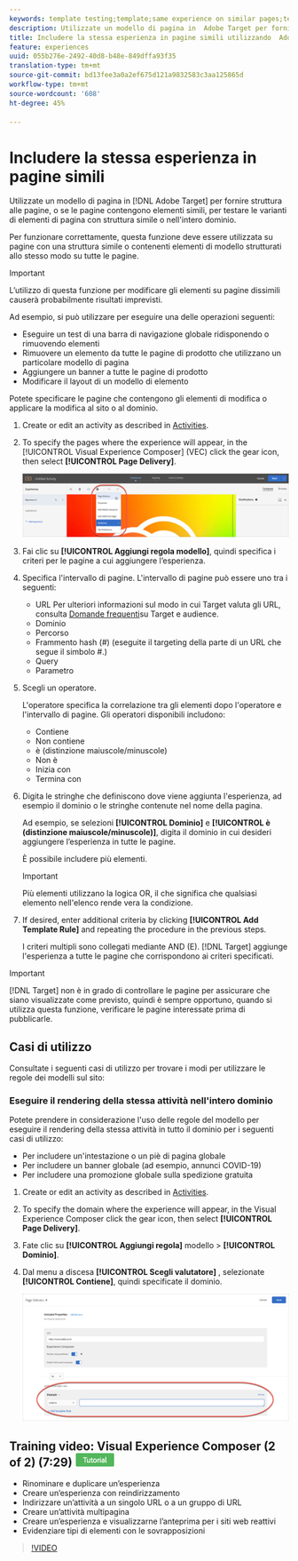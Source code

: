 ```yaml
---
keywords: template testing;template;same experience on similar pages;template test
description: Utilizzate un modello di pagina in  Adobe Target per fornire struttura alle pagine, o se le pagine contengono elementi simili, per testare le varianti di elementi di pagina con struttura simile.
title: Includere la stessa esperienza in pagine simili utilizzando  Adobe Target
feature: experiences
uuid: 055b276e-2492-40d8-b48e-849dffa93f35
translation-type: tm+mt
source-git-commit: bd13fee3a0a2ef675d121a9832583c3aa125865d
workflow-type: tm+mt
source-wordcount: '608'
ht-degree: 45%

---
```



# Includere la stessa esperienza in pagine simili

Utilizzate un modello di pagina in [!DNL Adobe Target] per fornire struttura alle pagine, o se le pagine contengono elementi simili, per testare le varianti di elementi di pagina con struttura simile o nell&#39;intero dominio.

Per funzionare correttamente, questa funzione deve essere utilizzata su pagine con una struttura simile o contenenti elementi di modello strutturati allo stesso modo su tutte le pagine.

>[!IMPORTANT]
>
>L’utilizzo di questa funzione per modificare gli elementi su pagine dissimili causerà probabilmente risultati imprevisti.

Ad esempio, si può utilizzare per eseguire una delle operazioni seguenti:

* Eseguire un test di una barra di navigazione globale ridisponendo o rimuovendo elementi
* Rimuovere un elemento da tutte le pagine di prodotto che utilizzano un particolare modello di pagina
* Aggiungere un banner a tutte le pagine di prodotto
* Modificare il layout di un modello di elemento

Potete specificare le pagine che contengono gli elementi di modifica o applicare la modifica al sito o al dominio.

1. Create  or edit an activity as described in [Activities](../../c-activities/activities.md#concept_D317A95A1AB54674BA7AB65C7985BA03).

1. To specify the pages where the experience will appear, in the [!UICONTROL Visual Experience Composer] (VEC) click the gear icon, then select **[!UICONTROL Page Delivery]**.

   ![Icona ingranaggio > Consegna pagina](/help/c-experiences/c-visual-experience-composer/assets/icon-gear.png)

1. Fai clic su **[!UICONTROL Aggiungi regola modello]**, quindi specifica i criteri per le pagine a cui aggiungere l’esperienza.

1. Specifica l&#39;intervallo di pagine. L&#39;intervallo di pagine può essere uno tra i seguenti:

   * URL Per ulteriori informazioni sul modo in cui Target valuta gli URL, consulta [Domande frequenti](/help/c-target/c-troubleshooting-targets-and-audiences/troubleshooting-targets-and-audiences.md)su Target e audience.
   * Dominio
   * Percorso
   * Frammento hash (#) (eseguite il targeting della parte di un URL che segue il simbolo #.)
   * Query
   * Parametro

1. Scegli un operatore.

   L&#39;operatore specifica la correlazione tra gli elementi dopo l&#39;operatore e l&#39;intervallo di pagine. Gli operatori disponibili includono:

   * Contiene
   * Non contiene
   * è (distinzione maiuscole/minuscole)
   * Non è
   * Inizia con
   * Termina con

1. Digita le stringhe che definiscono dove viene aggiunta l&#39;esperienza, ad esempio il dominio o le stringhe contenute nel nome della pagina.

   Ad esempio, se selezioni **[!UICONTROL Dominio]** e **[!UICONTROL è (distinzione maiuscole/minuscole)]**, digita il dominio in cui desideri aggiungere l’esperienza in tutte le pagine.

   È possibile includere più elementi.

   >[!IMPORTANT]
   >
   >Più elementi utilizzano la logica OR, il che significa che qualsiasi elemento nell&#39;elenco rende vera la condizione.

1. If desired, enter additional criteria by clicking **[!UICONTROL Add Template Rule]** and repeating the procedure in the previous steps.

   I criteri multipli sono collegati mediante AND (E). [!DNL Target] aggiunge l&#39;esperienza a tutte le pagine che corrispondono ai criteri specificati.

>[!IMPORTANT]
>
> [!DNL Target] non è in grado di controllare le pagine per assicurare che siano visualizzate come previsto, quindi è sempre opportuno, quando si utilizza questa funzione, verificare le pagine interessate prima di pubblicarle.

## Casi di utilizzo

Consultate i seguenti casi di utilizzo per trovare i modi per utilizzare le regole dei modelli sul sito:

### Eseguire il rendering della stessa attività nell&#39;intero dominio

Potete prendere in considerazione l&#39;uso delle regole del modello per eseguire il rendering della stessa attività in tutto il dominio per i seguenti casi di utilizzo:

* Per includere un&#39;intestazione o un piè di pagina globale
* Per includere un banner globale (ad esempio, annunci COVID-19)
* Per includere una promozione globale sulla spedizione gratuita

1. Create or edit an activity as described in [Activities](../../c-activities/activities.md#concept_D317A95A1AB54674BA7AB65C7985BA03).

1. To specify the domain where the experience will appear, in the Visual Experience Composer click the gear icon, then select **[!UICONTROL Page Delivery]**.

1. Fate clic su **[!UICONTROL Aggiungi regola]** modello > **[!UICONTROL Dominio]**.

1. Dal menu a discesa **[!UICONTROL Scegli valutatore]** , selezionate **[!UICONTROL Contiene]**, quindi specificate il dominio.

   ![Il dominio contiene](/help/c-experiences/c-visual-experience-composer/assets/domain-template-rule.png)

## Training video: Visual Experience Composer (2 of 2) (7:29) ![Tutorial badge](/help/assets/tutorial.png)

* Rinominare e duplicare un’esperienza
* Creare un’esperienza con reindirizzamento
* Indirizzare un’attività a un singolo URL o a un gruppo di URL
* Creare un’attività multipagina
* Creare un’esperienza e visualizzarne l’anteprima per i siti web reattivi
* Evidenziare tipi di elementi con le sovrapposizioni

>[!VIDEO](https://video.tv.adobe.com/v/17401)